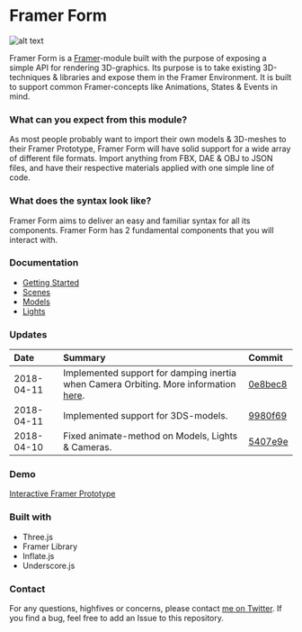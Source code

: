 # Framer Form
![alt text](https://github.com/emilwidlund/framer-form/blob/master/marketing/banner.png?raw=true)

Framer Form is a <a href="https://framer.com" target="_blank">Framer</a>-module built with the purpose of exposing a simple API for rendering 3D-graphics. Its purpose is to take existing 3D-techniques & libraries and expose them in the Framer Environment. It is built to support common Framer-concepts like Animations, States & Events in mind.

### What can you expect from this module?
As most people probably want to import their own models & 3D-meshes to their Framer Prototype, Framer Form will have solid support for a wide array of different file formats. Import anything from FBX, DAE & OBJ to JSON files, and have their respective materials applied with one simple line of code.

### What does the syntax look like?
Framer Form aims to deliver an easy and familiar syntax for all its components. Framer Form has 2 fundamental components that you will interact with.

### Documentation
- [Getting Started](documentation/GettingStarted.md)
- [Scenes](documentation/Scene.md)
- [Models](documentation/Model.md)
- [Lights](documentation/Light.md)

### Updates
| Date         | Summary        | Commit        |
| :---         | :---           | :---          |
| 2018-04-11   | Implemented support for damping inertia when Camera Orbiting. More information [here](documentation/Scene.md#if-orbitcontrols-is-enabled). | [0e8bec8](https://github.com/emilwidlund/framer-form/commit/0e8bec8b9f050b689a570a9642eb1ae951aab0d1) |
| 2018-04-11   | Implemented support for 3DS-models. | [9980f69](https://github.com/emilwidlund/framer-form/commit/9980f6909882f425f4d951d19a7e6efaeb06fb68) |
| 2018-04-10   | Fixed animate-method on Models, Lights & Cameras. | [5407e9e](https://github.com/emilwidlund/framer-form/commit/5407e9e1892d52299925adf742416b96382cf619) |

### Demo
<a href="https://framer.cloud/RzLsF">Interactive Framer Prototype</a>

### Built with
- Three.js
- Framer Library
- Inflate.js
- Underscore.js

### Contact
For any questions, highfives or concerns, please contact <a href="https://twitter.com/emilwidlund" target="_blank">me on Twitter</a>. If you find a bug, feel free to add an Issue to this repository.
